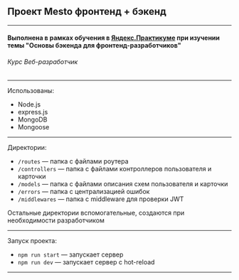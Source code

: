 ## Проект Mesto фронтенд + бэкенд
------

#### Выполнена в рамках обучения в [**Яндекс.Практикуме**](https://praktikum.yandex.ru/ "Яндекс.Практикум") при изучении темы "Основы бэкенда для фронтенд-разработчиков"
###### Курс Веб-разработчик
------

Использованы:

* Node.js
* express.js
* MongoDB
* Mongoose

-----

Директории:

* `/routes` — папка с файлами роутера  
* `/controllers` — папка с файлами контроллеров пользователя и карточки   
* `/models` — папка с файлами описания схем пользователя и карточки
* `/errors` — папка с централизацией ошибок
* `/middlewares` — папка с middleware для проверки JWT
  
Остальные директории вспомогательные, создаются при необходимости разработчиком

-----

Запуск проекта:

* `npm run start` — запускает сервер   
* `npm run dev` — запускает сервер с hot-reload

-----


